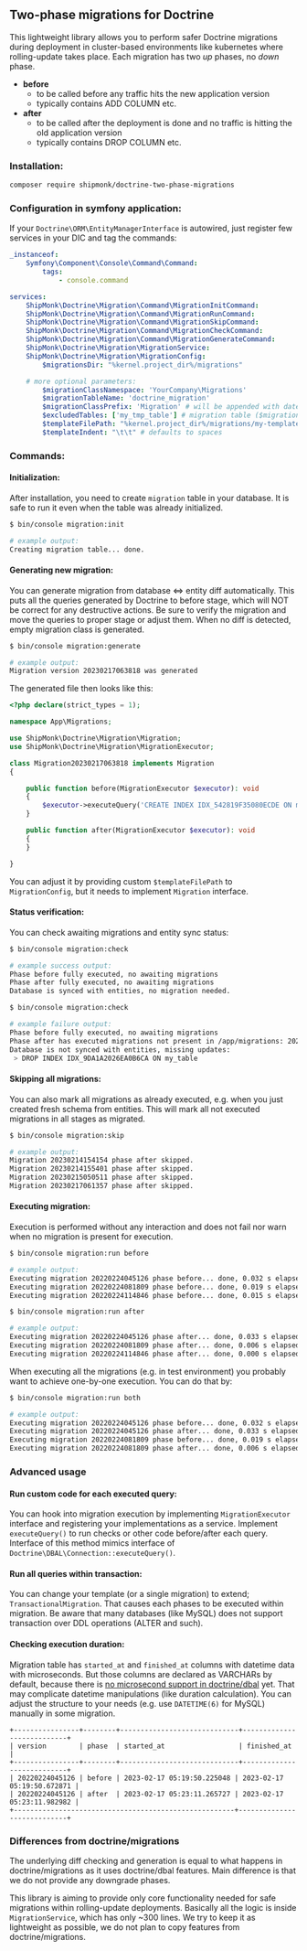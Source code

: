 ## Two-phase migrations for Doctrine
This lightweight library allows you to perform safer Doctrine migrations during deployment in cluster-based environments like kubernetes where rolling-update takes place.
Each migration has two *up* phases, no *down* phase.

- **before**
  - to be called before any traffic hits the new application version
  - typically contains ADD COLUMN etc.
- **after**
  - to be called after the deployment is done and no traffic is hitting the old application version
  - typically contains DROP COLUMN etc.

### Installation:

```sh
composer require shipmonk/doctrine-two-phase-migrations
```

### Configuration in symfony application:

If your `Doctrine\ORM\EntityManagerInterface` is autowired, just register few services in your DIC and tag the commands:
```yml
_instanceof:
    Symfony\Component\Console\Command\Command:
        tags:
            - console.command

services:
    ShipMonk\Doctrine\Migration\Command\MigrationInitCommand:
    ShipMonk\Doctrine\Migration\Command\MigrationRunCommand:
    ShipMonk\Doctrine\Migration\Command\MigrationSkipCommand:
    ShipMonk\Doctrine\Migration\Command\MigrationCheckCommand:
    ShipMonk\Doctrine\Migration\Command\MigrationGenerateCommand:
    ShipMonk\Doctrine\Migration\MigrationService:
    ShipMonk\Doctrine\Migration\MigrationConfig:
        $migrationsDir: "%kernel.project_dir%/migrations"

    # more optional parameters:
        $migrationClassNamespace: 'YourCompany\Migrations'
        $migrationTableName: 'doctrine_migration'
        $migrationClassPrefix: 'Migration' # will be appended with date('YmDHis') by default
        $excludedTables: ['my_tmp_table'] # migration table ($migrationTableName) is always added to excluded tables automatically
        $templateFilePath: "%kernel.project_dir%/migrations/my-template.txt" # customizable according to your coding style
        $templateIndent: "\t\t" # defaults to spaces
```

### Commands:

#### Initialization:

After installation, you need to create `migration` table in your database. It is safe to run it even when the table was already initialized.

```bash
$ bin/console migration:init

# example output:
Creating migration table... done.
```

#### Generating new migration:

You can generate migration from database <=> entity diff automatically.
This puts all the queries generated by Doctrine to before stage, which will NOT be correct for any destructive actions.
Be sure to verify the migration and move the queries to proper stage or adjust them.
When no diff is detected, empty migration class is generated.

```bash
$ bin/console migration:generate

# example output:
Migration version 20230217063818 was generated
```

The generated file then looks like this:
```php
<?php declare(strict_types = 1);

namespace App\Migrations;

use ShipMonk\Doctrine\Migration\Migration;
use ShipMonk\Doctrine\Migration\MigrationExecutor;

class Migration20230217063818 implements Migration
{

    public function before(MigrationExecutor $executor): void
    {
        $executor->executeQuery('CREATE INDEX IDX_542819F35080ECDE ON my_table (my_column)');
    }

    public function after(MigrationExecutor $executor): void
    {
    }

}
```

You can adjust it by providing custom `$templateFilePath` to `MigrationConfig`, but it needs to implement `Migration` interface.

#### Status verification:

You can check awaiting migrations and entity sync status:

```bash
$ bin/console migration:check

# example success output:
Phase before fully executed, no awaiting migrations
Phase after fully executed, no awaiting migrations
Database is synced with entities, no migration needed.
```

```bash
$ bin/console migration:check

# example failure output:
Phase before fully executed, no awaiting migrations
Phase after has executed migrations not present in /app/migrations: 20220208123456
Database is not synced with entities, missing updates:
 > DROP INDEX IDX_9DA1A2026EA0B6CA ON my_table
```

#### Skipping all migrations:

You can also mark all migrations as already executed, e.g. when you just created fresh schema from entities.
This will mark all not executed migrations in all stages as migrated.

```bash
$ bin/console migration:skip

# example output:
Migration 20230214154154 phase after skipped.
Migration 20230214155401 phase after skipped.
Migration 20230215050511 phase after skipped.
Migration 20230217061357 phase after skipped.
```

#### Executing migration:

Execution is performed without any interaction and does not fail nor warn when no migration is present for execution.

```bash
$ bin/console migration:run before

# example output:
Executing migration 20220224045126 phase before... done, 0.032 s elapsed.
Executing migration 20220224081809 phase before... done, 0.019 s elapsed.
Executing migration 20220224114846 phase before... done, 0.015 s elapsed.

$ bin/console migration:run after

# example output:
Executing migration 20220224045126 phase after... done, 0.033 s elapsed.
Executing migration 20220224081809 phase after... done, 0.006 s elapsed.
Executing migration 20220224114846 phase after... done, 0.000 s elapsed.
```

When executing all the migrations (e.g. in test environment) you probably want to achieve one-by-one execution. You can do that by:

```bash
$ bin/console migration:run both

# example output:
Executing migration 20220224045126 phase before... done, 0.032 s elapsed.
Executing migration 20220224045126 phase after... done, 0.033 s elapsed.
Executing migration 20220224081809 phase before... done, 0.019 s elapsed.
Executing migration 20220224081809 phase after... done, 0.006 s elapsed.
```

### Advanced usage

#### Run custom code for each executed query:

You can hook into migration execution by implementing `MigrationExecutor` interface and registering your implementations as a service.
Implement `executeQuery()` to run checks or other code before/after each query.
Interface of this method mimics interface of `Doctrine\DBAL\Connection::executeQuery()`.

#### Run all queries within transaction:

You can change your template (or a single migration) to extend; `TransactionalMigration`.
That causes each phases to be executed within migration.
Be aware that many databases (like MySQL) does not support transaction over DDL operations (ALTER and such).

#### Checking execution duration:

Migration table has `started_at` and `finished_at` columns with datetime data with microseconds.
But those columns are declared as VARCHARs by default, because there is [no microsecond support in doctrine/dbal](https://github.com/doctrine/dbal/issues/2873) yet.
That may complicate datetime manipulations (like duration calculation).
You can adjust the structure to your needs (e.g. use `DATETIME(6)` for MySQL) manually in some migration.

```
+----------------+--------+-----------------------------+---------------------------+
| version        | phase  | started_at                  | finished_at               |
+----------------+--------+-----------------------------+---------------------------+
| 20220224045126 | before | 2023-02-17 05:19:50.225048 | 2023-02-17 05:19:50.672871 |
| 20220224045126 | after  | 2023-02-17 05:23:11.265727 | 2023-02-17 05:23:11.982982 |
+------------------------------------------------------+----------------------------+
```

### Differences from doctrine/migrations

The underlying diff checking and generation is equal to what happens in doctrine/migrations as it uses doctrine/dbal features.
Main difference is that we do not provide any downgrade phases.

This library is aiming to provide only core functionality needed for safe migrations within rolling-update deployments.
Basically all the logic is inside `MigrationService`, which has only ~300 lines.
We try to keep it as lightweight as possible, we do not plan to copy features from doctrine/migrations.

